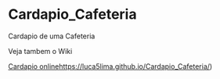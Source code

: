 # Cardapio_Cafeteria
 Cardapio de uma Cafeteria

Veja tambem o Wiki

[Cardapio online](https://luca5lima.github.io/Cardapio_Cafeteria/)https://luca5lima.github.io/Cardapio_Cafeteria/)
